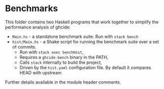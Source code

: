 
# Benchmarks

This folder contains two Haskell programs that work together to simplify the
performance analysis of ghcide:

- `Main.hs` - a standalone benchmark suite. Run with `stack bench`
- `hist/Main.hs` - a Shake script for running the benchmark suite over a set of commits.
  - Run with `stack exec benchHist`,
  - Requires a `ghcide-bench` binary in the PATH,
  - Calls `stack` internally to build the project,
  - Driven by the `hist.yaml` configuration file. By default it compares HEAD with upstream

Further details available in the module header comments.
